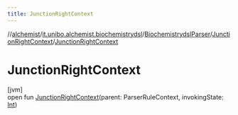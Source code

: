 ```yaml
---
title: JunctionRightContext
---
```

//[alchemist](../../../../index.html)/[it.unibo.alchemist.biochemistrydsl](../../index.html)/[BiochemistrydslParser](../index.html)/[JunctionRightContext](index.html)/[JunctionRightContext](-junction-right-context.html)



# JunctionRightContext



[jvm]\
open fun [JunctionRightContext](-junction-right-context.html)(parent: ParserRuleContext, invokingState: [Int](https://kotlinlang.org/api/latest/jvm/stdlib/kotlin/-int/index.html))




